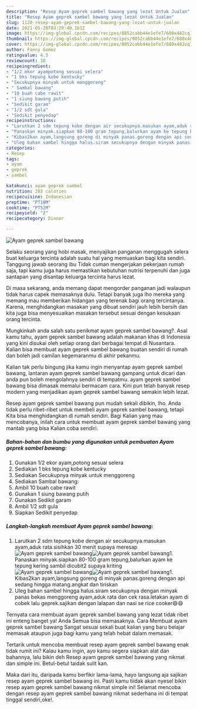 ```yaml
---
description: "Resep Ayam geprek sambel bawang yang lezat Untuk Jualan"
title: "Resep Ayam geprek sambel bawang yang lezat Untuk Jualan"
slug: 1120-resep-ayam-geprek-sambel-bawang-yang-lezat-untuk-jualan
date: 2021-05-20T03:29:40.161Z
image: https://img-global.cpcdn.com/recipes/0852cabb44e1efe7/680x482cq70/ayam-geprek-sambel-bawang-foto-resep-utama.jpg
thumbnail: https://img-global.cpcdn.com/recipes/0852cabb44e1efe7/680x482cq70/ayam-geprek-sambel-bawang-foto-resep-utama.jpg
cover: https://img-global.cpcdn.com/recipes/0852cabb44e1efe7/680x482cq70/ayam-geprek-sambel-bawang-foto-resep-utama.jpg
author: Fanny Gomez
ratingvalue: 4.3
reviewcount: 10
recipeingredient:
- "1/2 ekor ayampotong sesuai selera"
- "1 bks tepung kobe kentucky"
- "Secukupnya minyak untuk menggoreng"
- " Sambal bawang"
- "10 buah cabe rawit"
- "1 siung bawang putih"
- "Sedikit garam"
- "1/2 sdt gula"
- "Sedikit penyedap"
recipeinstructions:
- "Larutkan 2 sdm tepung kobe dengan air secukupnya.masukan ayam,aduk rata.sisihkan 30 menit supaya meresap"
- "Panaskan minyak.siapkan 80-100 gram tepung,balurkan ayam ke tepung kering sambil dicubit2 supaya kriting"
- "Kibas2kan ayam,langsung goreng di minyak panas.goreng dengan api sedang hingga matang.angkat dan tiriskan"
- "Uleg bahan sambel hingga halus.siram secukupnya dengan minyak panas bekas menggoreng ayam,aduk rata dan cek rasa.letakan ayam di cobek lalu geprek.sajikan dengan lalapan dan nasi se rice cooker😄😄"
categories:
- Resep
tags:
- ayam
- geprek
- sambel

katakunci: ayam geprek sambel 
nutrition: 283 calories
recipecuisine: Indonesian
preptime: "PT10M"
cooktime: "PT52M"
recipeyield: "2"
recipecategory: Dinner

---
```



![Ayam geprek sambel bawang](https://img-global.cpcdn.com/recipes/0852cabb44e1efe7/680x482cq70/ayam-geprek-sambel-bawang-foto-resep-utama.jpg)

Selaku seorang yang hobi masak, menyajikan panganan menggugah selera buat keluarga tercinta adalah suatu hal yang memuaskan bagi kita sendiri. Tanggung jawab seorang ibu Tidak cuman mengerjakan pekerjaan rumah saja, tapi kamu juga harus memastikan kebutuhan nutrisi terpenuhi dan juga santapan yang disantap keluarga tercinta harus lezat.

Di masa  sekarang, anda memang dapat mengorder panganan jadi walaupun tidak harus capek memasaknya dulu. Tetapi banyak juga lho mereka yang memang mau memberikan hidangan yang terenak bagi orang tercintanya. Karena, menghidangkan masakan yang dibuat sendiri jauh lebih bersih dan kita juga bisa menyesuaikan masakan tersebut sesuai dengan kesukaan orang tercinta. 



Mungkinkah anda salah satu penikmat ayam geprek sambel bawang?. Asal kamu tahu, ayam geprek sambel bawang adalah makanan khas di Indonesia yang kini disukai oleh setiap orang dari berbagai tempat di Nusantara. Kalian bisa membuat ayam geprek sambel bawang buatan sendiri di rumah dan boleh jadi camilan kegemaranmu di akhir pekanmu.

Kalian tak perlu bingung jika kamu ingin menyantap ayam geprek sambel bawang, lantaran ayam geprek sambel bawang gampang untuk dicari dan anda pun boleh mengolahnya sendiri di tempatmu. ayam geprek sambel bawang bisa dimasak memalui bermacam cara. Kini pun telah banyak resep modern yang menjadikan ayam geprek sambel bawang semakin lebih lezat.

Resep ayam geprek sambel bawang pun mudah sekali dibikin, lho. Anda tidak perlu ribet-ribet untuk membeli ayam geprek sambel bawang, tetapi Kita bisa menghidangkan di rumah sendiri. Bagi Kalian yang mau mencobanya, inilah cara untuk membuat ayam geprek sambel bawang yang mantab yang bisa Kalian coba sendiri.

<!--inarticleads1-->

##### Bahan-bahan dan bumbu yang digunakan untuk pembuatan Ayam geprek sambel bawang:

1. Gunakan 1/2 ekor ayam,potong sesuai selera
1. Sediakan 1 bks tepung kobe kentucky
1. Sediakan Secukupnya minyak untuk menggoreng
1. Sediakan  Sambal bawang:
1. Ambil 10 buah cabe rawit
1. Gunakan 1 siung bawang putih
1. Gunakan Sedikit garam
1. Ambil 1/2 sdt gula
1. Siapkan Sedikit penyedap




<!--inarticleads2-->

##### Langkah-langkah membuat Ayam geprek sambel bawang:

1. Larutkan 2 sdm tepung kobe dengan air secukupnya.masukan ayam,aduk rata.sisihkan 30 menit supaya meresap
<img src="https://img-global.cpcdn.com/steps/9c3eeb6923b998cd/160x128cq70/ayam-geprek-sambel-bawang-langkah-memasak-1-foto.jpg" alt="Ayam geprek sambel bawang"><img src="https://img-global.cpcdn.com/steps/35cd92ab7348908f/160x128cq70/ayam-geprek-sambel-bawang-langkah-memasak-1-foto.jpg" alt="Ayam geprek sambel bawang">1. Panaskan minyak.siapkan 80-100 gram tepung,balurkan ayam ke tepung kering sambil dicubit2 supaya kriting
<img src="https://img-global.cpcdn.com/steps/13a72e693e8b4968/160x128cq70/ayam-geprek-sambel-bawang-langkah-memasak-2-foto.jpg" alt="Ayam geprek sambel bawang"><img src="https://img-global.cpcdn.com/steps/cb2c9dea9a588c2e/160x128cq70/ayam-geprek-sambel-bawang-langkah-memasak-2-foto.jpg" alt="Ayam geprek sambel bawang">1. Kibas2kan ayam,langsung goreng di minyak panas.goreng dengan api sedang hingga matang.angkat dan tiriskan
1. Uleg bahan sambel hingga halus.siram secukupnya dengan minyak panas bekas menggoreng ayam,aduk rata dan cek rasa.letakan ayam di cobek lalu geprek.sajikan dengan lalapan dan nasi se rice cooker😄😄




Ternyata cara membuat ayam geprek sambel bawang yang lezat tidak ribet ini enteng banget ya! Anda Semua bisa memasaknya. Cara Membuat ayam geprek sambel bawang Sangat sesuai sekali buat kalian yang baru belajar memasak ataupun juga bagi kamu yang telah hebat dalam memasak.

Tertarik untuk mencoba membuat resep ayam geprek sambel bawang enak tidak rumit ini? Kalau kamu ingin, ayo kamu segera siapkan alat dan bahannya, lalu bikin deh Resep ayam geprek sambel bawang yang nikmat dan simple ini. Betul-betul taidak sulit kan. 

Maka dari itu, daripada kamu berfikir lama-lama, hayo langsung aja sajikan resep ayam geprek sambel bawang ini. Pasti kamu tiidak akan nyesel bikin resep ayam geprek sambel bawang nikmat simple ini! Selamat mencoba dengan resep ayam geprek sambel bawang nikmat sederhana ini di tempat tinggal sendiri,oke!.

